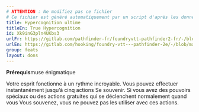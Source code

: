 ```yaml
---
# ATTENTION : Ne modifiez pas ce fichier
# Ce fichier est généré automatiquement par un script d'après les données du module Foundry VTT officiel et de sa traduction
title: Hypercognition ultime
titleEn: True Hypercognition
id: Xk9inG3pln4UKbs3
urlFr: https://gitlab.com/pathfinder-fr/foundryvtt-pathfinder2-fr/-/blob/master/data/feats/Xk9inG3pln4UKbs3.htm
urlEn: https://gitlab.com/hooking/foundry-vtt---pathfinder-2e/-/blob/master/packs/data/feats.db/true-hypercognition.json
group: feats
layout: dons
---
```

**Prérequis**muse énigmatique

Votre esprit fonctionne à un rythme incroyable. Vous pouvez effectuer instantanément jusqu’à cinq actions Se souvenir. Si vous avez des pouvoirs spéciaux ou des actions gratuites qui se déclenchent normalement quand vous Vous souvenez, vous ne pouvez pas les utiliser avec ces actions.



